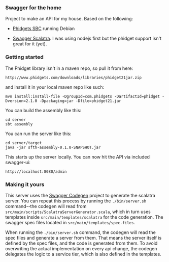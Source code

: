 ### Swagger for the home

Project to make an API for my house.  Based on the following:

* [Phidgets SBC](http://www.phidgets.com/) running Debian

* [Swagger Scalatra](https://www.scalatra.org).  I was using nodejs first but the phidget support isn't great for it (yet).

### Getting started

The Phidget library isn't in a maven repo, so pull it from here:

```
http://www.phidgets.com/downloads/libraries/phidget21jar.zip
```

and install it in your local maven repo like such:

```
mvn install:install-file -DgroupId=com.phidgets -DartifactId=phidget -Dversion=2.1.0 -Dpackaging=jar -Dfile=phidget21.jar
```

You can build the assembly like this:

```
cd server
sbt assembly
```

You can run the server like this:

```
cd server/target
java -jar sfth-assembly-0.1.0-SNAPSHOT.jar
```

This starts up the server locally.  You can now hit the API via included swagger-ui:

```
http://localhost:8080/admin
```

### Making it yours

This server uses the [Swagger Codegen](https://github.com/wordnik/swagger-codegen) project to generate the scalatra server.  You can 
repeat this process by running the `./bin/server.sh` command--the codegen will read from `src/main/scripts/ScalatraServerGenerator.scala`,
which in turn uses templates inside `src/main/templates/scalatra` for the code generation.  The swagger spec files located in `src/main/templates/spec-files`.

When running the `./bin/server.sh` command, the codegen will read the spec files and generate a server from them.  That means the server
itself is defined by the spec files, and the code is generated from them.  To avoid overwriting the actual implementation on every api change,
the codegen delegates the logic to a service tier, which is also defined in the templates.
